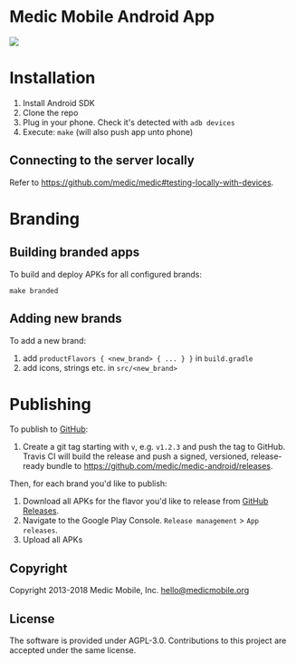Medic Mobile Android App
========================

<a href="https://travis-ci.org/medic/medic-android"><img src="https://travis-ci.org/medic/medic-android.svg"/></a>

# Installation

1. Install Android SDK
2. Clone the repo
3. Plug in your phone. Check it's detected with `adb devices`
4. Execute: `make` (will also push app unto phone)

## Connecting to the server locally
Refer to https://github.com/medic/medic#testing-locally-with-devices.

# Branding

## Building branded apps

To build and deploy APKs for all configured brands:

	make branded

## Adding new brands

To add a new brand:

1. add `productFlavors { <new_brand> { ... } }` in `build.gradle`
2. add icons, strings etc. in `src/<new_brand>`

# Publishing

To publish to [GitHub](https://github.com/medic/medic-android/releases):

1. Create a git tag starting with `v`, e.g. `v1.2.3` and push the tag to GitHub. Travis CI will build the release and push a signed, versioned, release-ready bundle to https://github.com/medic/medic-android/releases.

Then, for each brand you'd like to publish:

1. Download all APKs for the flavor you'd like to release from [GitHub Releases](https://github.com/medic/medic-android/releases).
1. Navigate to the Google Play Console. `Release management` > `App releases`.
1. Upload all APKs

## Copyright

Copyright 2013-2018 Medic Mobile, Inc. <hello@medicmobile.org>

## License

The software is provided under AGPL-3.0. Contributions to this project are accepted under the same license.
